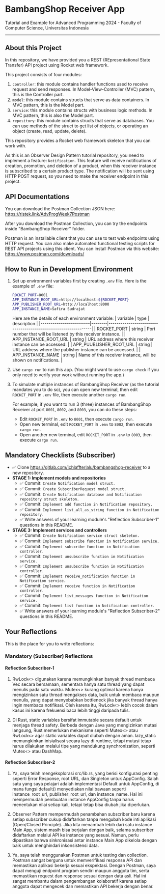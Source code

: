 # BambangShop Receiver App
Tutorial and Example for Advanced Programming 2024 - Faculty of Computer Science, Universitas Indonesia

---

## About this Project
In this repository, we have provided you a REST (REpresentational State Transfer) API project using Rocket web framework.

This project consists of four modules:
1.  `controller`: this module contains handler functions used to receive request and send responses.
    In Model-View-Controller (MVC) pattern, this is the Controller part.
2.  `model`: this module contains structs that serve as data containers.
    In MVC pattern, this is the Model part.
3.  `service`: this module contains structs with business logic methods.
    In MVC pattern, this is also the Model part.
4.  `repository`: this module contains structs that serve as databases.
    You can use methods of the struct to get list of objects, or operating an object (create, read, update, delete).

This repository provides a Rocket web framework skeleton that you can work with.

As this is an Observer Design Pattern tutorial repository, you need to implement a feature: `Notification`.
This feature will receive notifications of creation, promotion, and deletion of a product, when this receiver instance is subscribed to a certain product type.
The notification will be sent using HTTP POST request, so you need to make the receiver endpoint in this project.

## API Documentations

You can download the Postman Collection JSON here: https://ristek.link/AdvProgWeek7Postman

After you download the Postman Collection, you can try the endpoints inside "BambangShop Receiver" folder.

Postman is an installable client that you can use to test web endpoints using HTTP request.
You can also make automated functional testing scripts for REST API projects using this client.
You can install Postman via this website: https://www.postman.com/downloads/

## How to Run in Development Environment
1.  Set up environment variables first by creating `.env` file.
    Here is the example of `.env` file:
    ```bash
    ROCKET_PORT=8001
    APP_INSTANCE_ROOT_URL=http://localhost:${ROCKET_PORT}
    APP_PUBLISHER_ROOT_URL=http://localhost:8000
    APP_INSTANCE_NAME=Safira Sudrajat
    ```
    Here are the details of each environment variable:
    | variable                | type   | description                                                     |
    |-------------------------|--------|-----------------------------------------------------------------|
    | ROCKET_PORT             | string | Port number that will be listened by this receiver instance.    |
    | APP_INSTANCE_ROOT_URL   | string | URL address where this receiver instance can be accessed.       |
    | APP_PUUBLISHER_ROOT_URL | string | URL address where the publisher instance can be accessed.       |
    | APP_INSTANCE_NAME       | string | Name of this receiver instance, will be shown on notifications. |
2.  Use `cargo run` to run this app.
    (You might want to use `cargo check` if you only need to verify your work without running the app.)
3.  To simulate multiple instances of BambangShop Receiver (as the tutorial mandates you to do so),
    you can open new terminal, then edit `ROCKET_PORT` in `.env` file, then execute another `cargo run`.

    For example, if you want to run 3 (three) instances of BambangShop Receiver at port `8001`, `8002`, and `8003`, you can do these steps:
    -   Edit `ROCKET_PORT` in `.env` to `8001`, then execute `cargo run`.
    -   Open new terminal, edit `ROCKET_PORT` in `.env` to `8002`, then execute `cargo run`.
    -   Open another new terminal, edit `ROCKET_PORT` in `.env` to `8003`, then execute `cargo run`.

## Mandatory Checklists (Subscriber)
-   ✅ Clone https://gitlab.com/ichlaffterlalu/bambangshop-receiver to a new repository.
-   **STAGE 1: Implement models and repositories**
    -   ✅ Commit: `Create Notification model struct.`
    -   ✅ Commit: `Create SubscriberRequest model struct.`
    -   ✅ Commit: `Create Notification database and Notification repository struct skeleton.`
    -   ✅ Commit: `Implement add function in Notification repository.`
    -   ✅ Commit: `Implement list_all_as_string function in Notification repository.`
    -   ✅ Write answers of your learning module's "Reflection Subscriber-1" questions in this README.
-   **STAGE 3: Implement services and controllers**
    -   ✅ Commit: `Create Notification service struct skeleton.`
    -   ✅ Commit: `Implement subscribe function in Notification service.`
    -   ✅ Commit: `Implement subscribe function in Notification controller.`
    -   ✅ Commit: `Implement unsubscribe function in Notification service.`
    -   ✅ Commit: `Implement unsubscribe function in Notification controller.`
    -   ✅ Commit: `Implement receive_notification function in Notification service.`
    -   ✅ Commit: `Implement receive function in Notification controller.`
    -   ✅ Commit: `Implement list_messages function in Notification service.`
    -   ✅ Commit: `Implement list function in Notification controller.`
    -   ✅ Write answers of your learning module's "Reflection Subscriber-2" questions in this README.

## Your Reflections
This is the place for you to write reflections:

### Mandatory (Subscriber) Reflections

#### Reflection Subscriber-1
1. RwLock<> digunakan karena memungkinkan banyak thread membaca Vec<Notifications> secara bersamaan, sementara hanya satu thread yang dapat menulis pada satu waktu. Mutex<> kurang optimal karena hanya mengizinkan satu thread mengakses data, baik untuk membaca maupun menulis, yang dapat menyebabkan bottleneck jika banyak thread hanya ingin membaca notifikasi. Oleh karena itu, RwLock<> lebih cocok dalam kasus ini karena frekuensi baca lebih tinggi daripada tulis.

2. Di Rust, static variables bersifat immutable secara default untuk menjaga thread safety. Berbeda dengan Java yang mengizinkan mutasi langsung, Rust memerlukan mekanisme seperti Mutex<> atau RwLock<> agar static variables dapat diubah dengan aman. lazy_static memungkinkan inisialisasi secara lazy di runtime, tetapi mutasi tetap harus dilakukan melalui tipe yang mendukung synchronization, seperti Mutex<> atau DashMap.

#### Reflection Subscriber-2
1. Ya, saya telah mengeksplorasi src/lib.rs, yang berisi konfigurasi penting seperti Error Response, root URL, dan Singleton untuk AppConfig. Salah satu yang saya pelajari adalah implementasi Default untuk AppConfig, di mana fungsi default() menyediakan nilai bawaan seperti instance_root_url, publisher_root_url, dan instance_name. Hal ini mempermudah pembuatan instance AppConfig tanpa harus menentukan nilai setiap kali, tetapi tetap bisa diubah jika diperlukan.

2. Observer Pattern mempermudah penambahan subscriber baru karena setiap subscriber cukup didaftarkan tanpa mengubah kode inti aplikasi (Open/Closed Principle). Jika kita menambah lebih dari satu instance Main App, sistem masih bisa berjalan dengan baik, selama subscriber didaftarkan melalui API ke instance yang sesuai. Namun, perlu dipastikan bahwa sinkronisasi antar instance Main App dikelola dengan baik untuk menghindari inkonsistensi data.

3. Ya, saya telah menggunakan Postman untuk testing dan collection. Postman sangat berguna untuk memverifikasi response API dan memastikan aplikasi bekerja sesuai ekspektasi. Dengan Postman, saya dapat menguji endpoint program sendiri maupun anggota tim, serta memastikan request dan response sesuai dengan data asli. Hal ini sangat membantu dalam pengembangan kolaboratif karena setiap anggota dapat mengecek dan memastikan API bekerja dengan benar.